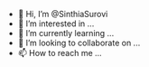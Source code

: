 - 👋 Hi, I’m @SinthiaSurovi
- 👀 I’m interested in ...
- 🌱 I’m currently learning ...
- 💞️ I’m looking to collaborate on ...
- 📫 How to reach me ...

<!---
SinthiaSurovi/SinthiaSurovi is a ✨ special ✨ repository because its `README.md` (this file) appears on your GitHub profile.
You can click the Preview link to take a look at your changes.
--->
